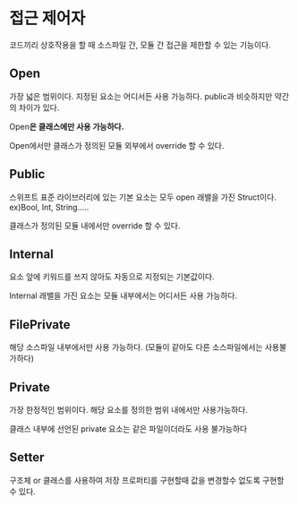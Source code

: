 # 접근 제어자

코드끼리 상호작용을 할 때 소스파일 간, 모듈 간 접근을 제한할 수 있는 기능이다.

## Open

가장 넓은 범위이다. 지정된 요소는 어디서든 사용 가능하다. public과 비슷하지만 약간의 차이가 있다.

Open**은 클래스에만 사용 가능하다.**

Open에서만 클래스가 정의된 모듈 외부에서 override 할 수 있다.

## Public

스위프트 표준 라이브러리에 있는 기본 요소는 모두 open 래밸을 가진 Struct이다. ex)Bool, Int, String.....

클래스가 정의된 모듈 내에서만 override 할 수 있다.

## Internal

요소 앞에 키워드를 쓰지 않아도 자동으로 지정되는 기본값이다.

Internal 래밸을 가진 요소는 모듈 내부에서는 어디서든 사용 가능하다.

## FilePrivate

해당 소스파일 내부에서만 사용 가능하다. (모듈이 같아도 다른 소스파일에서는 사용불가하다)

## Private

가장 한정적인 범위이다. 해당 요소를 정의한 범위 내에서만 사용가능하다.

클래스 내부에 선언된 private 요소는 같은 파일이더라도 사용 불가능하다

## Setter

구조체 or 클래스를 사용하여 저장 프로퍼티를 구현할때 값을 변경할수 없도록 구현할 수 있다.
